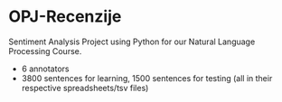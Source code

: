 # OPJ-Recenzije

Sentiment Analysis Project using Python for our Natural Language Processing Course.
- 6 annotators
- 3800 sentences for learning, 1500 sentences for testing (all in their respective spreadsheets/tsv files)
